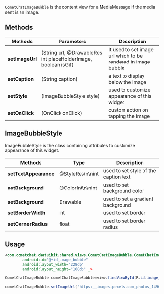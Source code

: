`CometChatImageBubble` is the content view for a MediaMessage if the media sent is an image.

## Methods

| Methods | Parameters | Description | 
| ---- | ---- | ---- | 
| **setImageUrl** | (String url, @DrawableRes int placeHolderImage, boolean isGif) | It used to set image url which to be rendered in image bubble | 
| **setCaption** | (String caption) | a text to display below the image | 
| **setStyle** | (ImageBubbleStyle style) | used to customize appearance of this widget | 
| **setOnClick** | (OnClick onClick) | custom action on tapping the image | 


## ImageBubbleStyle

 ImageBubbleStyle is the class containing attributes to customize appearance of this widget.

| Methods | Type | Description | 
| ---- | ---- | ---- | 
| **setTextAppearance** | @StyleRes\n\nint | used to set style of the caption text | 
| **setBackground** | @ColorInt\n\nint | used to set background color | 
| **setBackground** | Drawable | used to set a gradient background | 
| **setBorderWidth** | int | used to set border | 
| **setCornerRadius** | float | used to set border radius | 


## Usage

```xml
<com.cometchat.chatuikit.shared.views.CometChatImageBubble.CometChatImageBubble
        android:id="@+id_image_bubble"
        android:layout_width="228dp"
        android:layout_height="168dp" _>
```



```java
CometChatImageBubble cometChatImageBubble=view.findViewById(R.id.image_bubble);

cometChatImageBubble.setImageUrl("https:__images.pexels.com_photos_1496372_pexels-photo-1496372.jpeg",R.drawable.black_placeholder,false);
```

